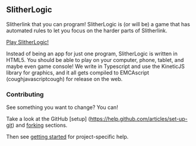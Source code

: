 SlitherLogic
------------

Slitherlink that you can program! SlitherLogic is (or will be) a game that has automated rules to let you focus on the harder parts of Slitherlink.

[Play SlitherLogic!](http://darthwalsh.github.io/SlitherLogic/)

Instead of being an app for just one program, SlitherLogic is written in HTML5. You should be able to play on your computer, phone, tablet, and maybe even game console! We write in Typescript and use the KineticJS library for graphics, and it all gets compiled to EMCAscript (coughjavascriptcough) for release on the web.

### Contributing

See something you want to change? You can!

Take a look at the GitHub [setup] (https://help.github.com/articles/set-up-git) and [forking](https://help.github.com/articles/fork-a-repo) sections.

Then see [getting started](GettingStarted.md) for project-specific help.
